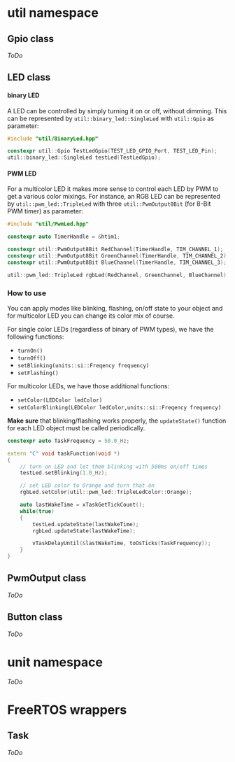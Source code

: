 # util namespace

## Gpio class
*ToDo*

## LED class

#### binary LED
A LED can be controlled by simply turning it on or off, without dimming.
This can be represented by `util::binary_led::SingleLed` with `util::Gpio` as parameter:

```cpp
#include "util/BinaryLed.hpp"

constexpr util::Gpio TestLedGpio(TEST_LED_GPIO_Port, TEST_LED_Pin);
util::binary_led::SingleLed testLed(TestLedGpio);
```

#### PWM LED

For a multicolor LED it makes more sense to control each LED by PWM to get a various color mixings.
For instance, an RGB LED can be represented by `util::pwm_led::TripleLed` with three `util::PwmOutput8Bit` (for 8-Bit PWM timer) as parameter:

```cpp
#include "util/PwmLed.hpp"

constexpr auto TimerHandle = &htim1;

constexpr util::PwmOutput8Bit RedChannel(TimerHandle, TIM_CHANNEL_1);
constexpr util::PwmOutput8Bit GreenChannel(TimerHandle, TIM_CHANNEL_2);
constexpr util::PwmOutput8Bit BlueChannel(TimerHandle, TIM_CHANNEL_3);

util::pwm_led::TripleLed rgbLed(RedChannel, GreenChannel, BlueChannel);
```

### How to use
You can apply modes like blinking, flashing, on/off state to your object and for multicolor LED you can change its color mix of course.

For single color LEDs (regardless of binary of PWM types), we have the following functions:
- `turnOn()`
- `turnOff()`
- `setBlinking(units::si::Freqency frequency)`
- `setFlashing()`

For multicolor LEDs, we have those additional functions:
- `setColor(LEDColor ledColor)`
- `setColorBlinking(LEDColor ledColor,units::si::Freqency frequency)`

**Make sure** that blinking/flashing works properly, the `updateState()` function for each LED object must be called periodically.

```cpp
constexpr auto TaskFrequency = 50.0_Hz;

extern "C" void taskFunction(void *)
{
    // turn on LED and let them blinking with 500ms on/off times
    testLed.setBlinking(1.0_Hz);

    // set LED color to Orange and turn that on
    rgbLed.setColor(util::pwm_led::TripleLedColor::Orange);

    auto lastWakeTime = xTaskGetTickCount();
    while(true)
    {
        testLed.updateState(lastWakeTime);
        rgbLed.updateState(lastWakeTime);

        vTaskDelayUntil(&lastWakeTime, toOsTicks(TaskFrequency));
    }
}
```

## PwmOutput class
*ToDo*

## Button class
*ToDo*

# unit namespace
*ToDo*

# FreeRTOS wrappers

## Task
*ToDo*